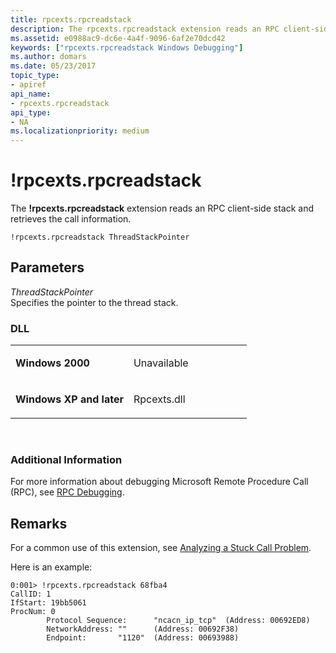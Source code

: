 ```yaml
---
title: rpcexts.rpcreadstack
description: The rpcexts.rpcreadstack extension reads an RPC client-side stack and retrieves the call information.
ms.assetid: e0988ac9-dc6e-4a4f-9096-6af2e70dcd42
keywords: ["rpcexts.rpcreadstack Windows Debugging"]
ms.author: domars
ms.date: 05/23/2017
topic_type:
- apiref
api_name:
- rpcexts.rpcreadstack
api_type:
- NA
ms.localizationpriority: medium
---
```


# !rpcexts.rpcreadstack


The **!rpcexts.rpcreadstack** extension reads an RPC client-side stack and retrieves the call information.

```
!rpcexts.rpcreadstack ThreadStackPointer
```

## <span id="ddk__rpcexts_rpcreadstack_dbg"></span><span id="DDK__RPCEXTS_RPCREADSTACK_DBG"></span>Parameters


<span id="_______ThreadStackPointer______"></span><span id="_______threadstackpointer______"></span><span id="_______THREADSTACKPOINTER______"></span> *ThreadStackPointer*   
Specifies the pointer to the thread stack.

### <span id="DLL"></span><span id="dll"></span>DLL

<table>
<colgroup>
<col width="50%" />
<col width="50%" />
</colgroup>
<tbody>
<tr class="odd">
<td align="left"><p><strong>Windows 2000</strong></p></td>
<td align="left"><p>Unavailable</p></td>
</tr>
<tr class="even">
<td align="left"><p><strong>Windows XP and later</strong></p></td>
<td align="left"><p>Rpcexts.dll</p></td>
</tr>
</tbody>
</table>

 

### <span id="Additional_Information"></span><span id="additional_information"></span><span id="ADDITIONAL_INFORMATION"></span>Additional Information

For more information about debugging Microsoft Remote Procedure Call (RPC), see [RPC Debugging](rpc-debugging.md).

Remarks
-------

For a common use of this extension, see [Analyzing a Stuck Call Problem](analyzing-a-stuck-call-problem.md).

Here is an example:

```
0:001> !rpcexts.rpcreadstack 68fba4
CallID: 1
IfStart: 19bb5061
ProcNum: 0
        Protocol Sequence:      "ncacn_ip_tcp"  (Address: 00692ED8)
        NetworkAddress: ""      (Address: 00692F38)
        Endpoint:       "1120"  (Address: 00693988)
```

 

 





